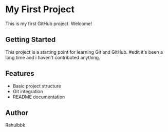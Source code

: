 # My First Project

This is my first GitHub project. Welcome!

## Getting Started

This project is a starting point for learning Git and GitHub.
#edit
it's been a long time and i haven't contributed anything.


## Features

- Basic project structure
- Git integration
- README documentation

## Author

Rahulbbk 
